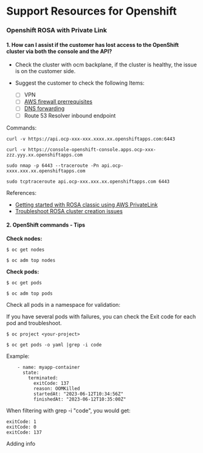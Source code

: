 # Support Resources for Openshift 

### Openshift ROSA with Private Link
#### 1. How can I assist if the customer has lost access to the OpenShift cluster via both the console and the API?

- Check the cluster with ocm backplane, if the cluster is healthy, the issue is on the customer side.
- Suggest the customer to check the following Items:

  - [ ] VPN
  - [ ] [AWS firewall prerrequisites](https://access.redhat.com/documentation/en-us/red_hat_openshift_service_on_aws/4/html/prepare_your_environment/rosa-sts-aws-prereqs#osd-aws-privatelink-firewall-prerequisites_rosa-sts-aws-prereqs)
  - [ ] [DNS forwarding](https://docs.aws.amazon.com/rosa/latest/userguide/getting-started-private-link.html#getting-started-private-link-step-4)
  - [ ] Route 53 Resolver inbound endpoint

Commands:

~~~
curl -v https://api.ocp-xxx-xxx.xxxx.xx.openshiftapps.com:6443

curl -v https://console-openshift-console.apps.ocp-xxx-zzz.yyy.xx.openshiftapps.com

sudo nmap -p 6443 --traceroute -Pn api.ocp-xxxx.xxx.xx.openshiftapps.com

sudo tcptraceroute api.ocp-xxx.xxx.xx.openshiftapps.com 6443
~~~

References: 
- [Getting started with ROSA classic using AWS PrivateLink](https://docs.aws.amazon.com/rosa/latest/userguide/getting-started-private-link.html)
- [Troubleshoot ROSA cluster creation issues](https://docs.aws.amazon.com/rosa/latest/userguide/troubleshoot-rosa-cluster-provisioning.html)

#### 2. OpenShift commands - Tips

**Check nodes:**
~~~
$ oc get nodes

$ oc adm top nodes
~~~

**Check pods:**
~~~
$ oc get pods

$ oc adm top pods
~~~

Check all pods in a namespace for validation:

If you have several pods with failures, you can check the Exit code for each pod and troubleshoot.

~~~
$ oc project <your-project>
~~~
~~~
$ oc get pods -o yaml |grep -i code
~~~
Example:

```
    - name: myapp-container
      state:
        terminated:
          exitCode: 137
          reason: OOMKilled
          startedAt: "2023-06-12T10:34:56Z"
          finishedAt: "2023-06-12T10:35:00Z"
```
When filtering with grep -i "code", you would get:

~~~
exitCode: 1
exitCode: 0
exitCode: 137
~~~
Adding info